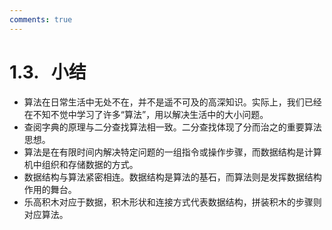 ```yaml
---
comments: true
---
```


# 1.3. &nbsp; 小结

- 算法在日常生活中无处不在，并不是遥不可及的高深知识。实际上，我们已经在不知不觉中学习了许多“算法”，用以解决生活中的大小问题。
- 查阅字典的原理与二分查找算法相一致。二分查找体现了分而治之的重要算法思想。
- 算法是在有限时间内解决特定问题的一组指令或操作步骤，而数据结构是计算机中组织和存储数据的方式。
- 数据结构与算法紧密相连。数据结构是算法的基石，而算法则是发挥数据结构作用的舞台。
- 乐高积木对应于数据，积木形状和连接方式代表数据结构，拼装积木的步骤则对应算法。
